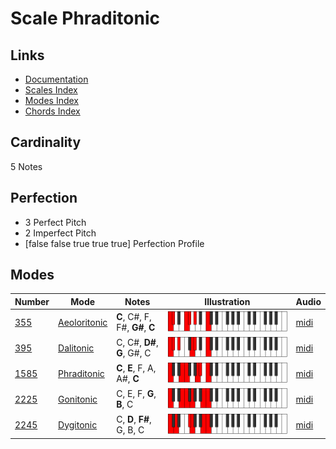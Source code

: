 # Scale Phraditonic

## Links

- [Documentation](README.md)
- [Scales Index](Scales.md)
- [Modes Index](Modes.md)
- [Chords Index](Chords.md)

## Cardinality

5 Notes

## Perfection

- 3 Perfect Pitch
- 2 Imperfect Pitch
- [false false true true true] Perfection Profile

## Modes

| Number | Mode | Notes | Illustration | Audio |
|--------|------|-------|--------------|-------|
| [355](https://ianring.com/musictheory/scales/355) | [Aeoloritonic](ModeAeoloritonic.md) | **C**, C#, F, F#, **G#**, **C** | ![CNaturalAeoloritonic](ModeCNaturalAeoloritonic.png) | [midi](https://github.com/edipermadi/music/blob/main/docs/ModeCNaturalAeoloritonic.mid?raw=true) | 
| [395](https://ianring.com/musictheory/scales/395) | [Dalitonic](ModeDalitonic.md) | C, C#, **D#**, **G**, G#, C | ![CNaturalDalitonic](ModeCNaturalDalitonic.png) | [midi](https://github.com/edipermadi/music/blob/main/docs/ModeCNaturalDalitonic.mid?raw=true) | 
| [1585](https://ianring.com/musictheory/scales/1585) | [Phraditonic](ModePhraditonic.md) | **C**, **E**, F, A, A#, **C** | ![CNaturalPhraditonic](ModeCNaturalPhraditonic.png) | [midi](https://github.com/edipermadi/music/blob/main/docs/ModeCNaturalPhraditonic.mid?raw=true) | 
| [2225](https://ianring.com/musictheory/scales/2225) | [Gonitonic](ModeGonitonic.md) | C, E, F, **G**, **B**, C | ![CNaturalGonitonic](ModeCNaturalGonitonic.png) | [midi](https://github.com/edipermadi/music/blob/main/docs/ModeCNaturalGonitonic.mid?raw=true) | 
| [2245](https://ianring.com/musictheory/scales/2245) | [Dygitonic](ModeDygitonic.md) | C, **D**, **F#**, G, B, C | ![CNaturalDygitonic](ModeCNaturalDygitonic.png) | [midi](https://github.com/edipermadi/music/blob/main/docs/ModeCNaturalDygitonic.mid?raw=true) | 
